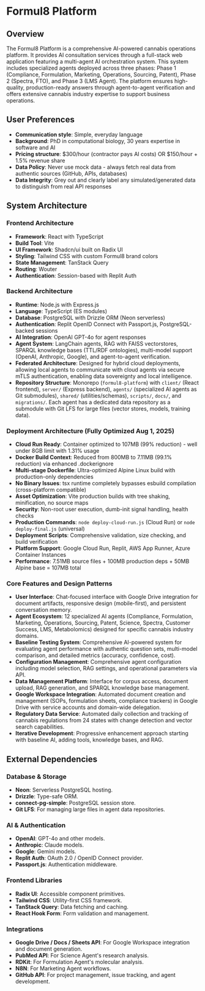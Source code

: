 # Formul8 Platform

## Overview

The Formul8 Platform is a comprehensive AI-powered cannabis operations platform. It provides AI consultation services through a full-stack web application featuring a multi-agent AI orchestration system. This system includes specialized agents deployed across three phases: Phase 1 (Compliance, Formulation, Marketing, Operations, Sourcing, Patent), Phase 2 (Spectra, FTO), and Phase 3 (LMS Agent). The platform ensures high-quality, production-ready answers through agent-to-agent verification and offers extensive cannabis industry expertise to support business operations.

## User Preferences

- **Communication style**: Simple, everyday language
- **Background**: PhD in computational biology, 30 years expertise in software and AI
- **Pricing structure**: $300/hour (contractor pays AI costs) OR $150/hour + 1.5% revenue share
- **Data Policy**: Never use mock data - always fetch real data from authentic sources (GitHub, APIs, databases)
- **Data Integrity**: Grey out and clearly label any simulated/generated data to distinguish from real API responses

## System Architecture

### Frontend Architecture
- **Framework**: React with TypeScript
- **Build Tool**: Vite
- **UI Framework**: Shadcn/ui built on Radix UI
- **Styling**: Tailwind CSS with custom Formul8 brand colors
- **State Management**: TanStack Query
- **Routing**: Wouter
- **Authentication**: Session-based with Replit Auth

### Backend Architecture
- **Runtime**: Node.js with Express.js
- **Language**: TypeScript (ES modules)
- **Database**: PostgreSQL with Drizzle ORM (Neon serverless)
- **Authentication**: Replit OpenID Connect with Passport.js, PostgreSQL-backed sessions
- **AI Integration**: OpenAI GPT-4o for agent responses
- **Agent System**: LangChain agents, RAG with FAISS vectorstores, SPARQL knowledge bases (TTL/RDF ontologies), multi-model support (OpenAI, Anthropic, Google), and agent-to-agent verification.
- **Federated Architecture**: Designed for hybrid cloud deployments, allowing local agents to communicate with cloud agents via secure mTLS authentication, enabling data sovereignty and local intelligence.
- **Repository Structure**: Monorepo (`formul8-platform`) with `client/` (React frontend), `server/` (Express backend), `agents/` (specialized AI agents as Git submodules), `shared/` (utilities/schemas), `scripts/`, `docs/`, and `migrations/`. Each agent has a dedicated data repository as a submodule with Git LFS for large files (vector stores, models, training data).

### Deployment Architecture (Fully Optimized Aug 1, 2025)
- **Cloud Run Ready**: Container optimized to 107MB (99% reduction) - well under 8GB limit with 1.31% usage
- **Docker Build Context**: Reduced from 800MB to 7.11MB (99.1% reduction) via enhanced .dockerignore
- **Multi-stage Dockerfile**: Ultra-optimized Alpine Linux build with production-only dependencies
- **No Binary Issues**: tsx runtime completely bypasses esbuild compilation (cross-platform compatible)
- **Asset Optimization**: Vite production builds with tree shaking, minification, no source maps
- **Security**: Non-root user execution, dumb-init signal handling, health checks
- **Production Commands**: `node deploy-cloud-run.js` (Cloud Run) or `node deploy-final.js` (universal)
- **Deployment Scripts**: Comprehensive validation, size checking, and build verification
- **Platform Support**: Google Cloud Run, Replit, AWS App Runner, Azure Container Instances
- **Performance**: 7.51MB source files + 100MB production deps + 50MB Alpine base = 107MB total

### Core Features and Design Patterns
- **User Interface**: Chat-focused interface with Google Drive integration for document artifacts, responsive design (mobile-first), and persistent conversation memory.
- **Agent Ecosystem**: 12 specialized AI agents (Compliance, Formulation, Marketing, Operations, Sourcing, Patent, Science, Spectra, Customer Success, LMS, Metabolomics) designed for specific cannabis industry domains.
- **Baseline Testing System**: Comprehensive AI-powered system for evaluating agent performance with authentic question sets, multi-model comparison, and detailed metrics (accuracy, confidence, cost).
- **Configuration Management**: Comprehensive agent configuration including model selection, RAG settings, and operational parameters via API.
- **Data Management Platform**: Interface for corpus access, document upload, RAG generation, and SPARQL knowledge base management.
- **Google Workspace Integration**: Automated document creation and management (SOPs, formulation sheets, compliance trackers) in Google Drive with service accounts and domain-wide delegation.
- **Regulatory Data Service**: Automated daily collection and tracking of cannabis regulations from 24 states with change detection and vector search capabilities.
- **Iterative Development**: Progressive enhancement approach starting with baseline AI, adding tools, knowledge bases, and RAG.

## External Dependencies

### Database & Storage
- **Neon**: Serverless PostgreSQL hosting.
- **Drizzle**: Type-safe ORM.
- **connect-pg-simple**: PostgreSQL session store.
- **Git LFS**: For managing large files in agent data repositories.

### AI & Authentication
- **OpenAI**: GPT-4o and other models.
- **Anthropic**: Claude models.
- **Google**: Gemini models.
- **Replit Auth**: OAuth 2.0 / OpenID Connect provider.
- **Passport.js**: Authentication middleware.

### Frontend Libraries
- **Radix UI**: Accessible component primitives.
- **Tailwind CSS**: Utility-first CSS framework.
- **TanStack Query**: Data fetching and caching.
- **React Hook Form**: Form validation and management.

### Integrations
- **Google Drive / Docs / Sheets API**: For Google Workspace integration and document generation.
- **PubMed API**: For Science Agent's research analysis.
- **RDKit**: For Formulation Agent's molecular analysis.
- **N8N**: For Marketing Agent workflows.
- **GitHub API**: For project management, issue tracking, and agent development.